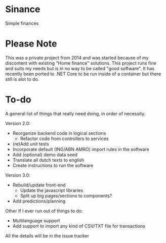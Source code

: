 # Sinance
Simple finances

# Please Note
This was a private project from 2014 and was started because of my discontent with existing "Home finance" solutions. This project runs fine and suits my needs but is in no way to be called "good software". It has recently been ported to .NET Core to be run inside of a container but there still is alot to do.

# To-do
A general list of things that really need doing, in order of necessity:

Version 2.0:
- Reorganize backend code in logical sections
  - Refactor code from controllers to services
- (re)Add unit tests
- Incorporate default (ING/ABN AMRO) import rules in the software
- Add (optional) demo data seed
- Translate all dutch texts to english
- Create instructions to run the software

Version 3.0:
- Rebuild/update front-end
  - Update the javascript libraries
  - Split up big pages/sections to components?
- Add predictions/planning

Other If I ever run out of things to do:
- Multilanguage support
- Add support to import any kind of CSV/TXT file for transactions

All the details will be in the issue tracker

